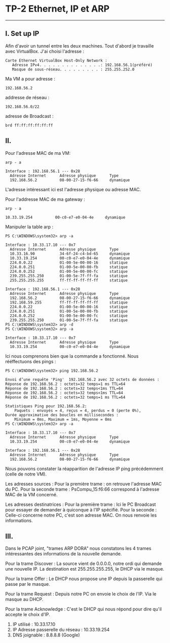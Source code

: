 # TP-2 Ethernet, IP et ARP
---
## I. Set up IP

Afin d'avoir un tunnel entre les deux machines. 
Tout d'abord je travaille avec VirtualBox. 
J'ai choisi l'adresse : 
````
Carte Ethernet VirtualBox Host-Only Network :
   Adresse IPv4. . . . . . . . . . . . . .: 192.168.56.1(préféré)
   Masque de sous-réseau. . . . . . . . . : 255.255.252.0
````
Ma VM a pour adresse : 
````
192.168.56.2
````
addresse de réseau : 
````
192.168.56.0/22
````
adresse de Broadcast : 
````
brd ff:ff:ff:ff:ff:ff
````

## II. 

Pour l'adresse MAC de ma VM: 
````
arp - a 

Interface : 192.168.56.1 --- 0x28
  Adresse Internet      Adresse physique      Type
  192.168.56.2          08-00-27-15-f6-66     dynamique
````
L'adresse intéressant ici est l'adresse physique ou adresse MAC. 

Pour l'addresse MAC de ma gateway : 
````
arp - a 

10.33.19.254          00-c0-e7-e0-04-4e     dynamique
````

Manipuler la table arp : 
```
PS C:\WINDOWS\system32> arp -a

Interface : 10.33.17.10 --- 0x7
  Adresse Internet      Adresse physique      Type
  10.33.16.90           34-6f-24-c4-bd-65     dynamique
  10.33.19.254          00-c0-e7-e0-04-4e     dynamique
  224.0.0.22            01-00-5e-00-00-16     statique
  224.0.0.251           01-00-5e-00-00-fb     statique
  224.0.0.252           01-00-5e-00-00-fc     statique
  239.255.255.250       01-00-5e-7f-ff-fa     statique
  255.255.255.255       ff-ff-ff-ff-ff-ff     statique

Interface : 192.168.56.1 --- 0x28
  Adresse Internet      Adresse physique      Type
  192.168.56.2          08-00-27-15-f6-66     dynamique
  192.168.59.255        ff-ff-ff-ff-ff-ff     statique
  224.0.0.22            01-00-5e-00-00-16     statique
  224.0.0.251           01-00-5e-00-00-fb     statique
  224.0.0.252           01-00-5e-00-00-fc     statique
  239.255.255.250       01-00-5e-7f-ff-fa     statique
PS C:\WINDOWS\system32> arp -d
PS C:\WINDOWS\system32> arp -a

Interface : 10.33.17.10 --- 0x7
  Adresse Internet      Adresse physique      Type
  10.33.19.254          00-c0-e7-e0-04-4e     dynamique
```
Ici nous comprenons bien que la commande a fonctionné. 
Nous rééffectuons des pings : 
````
PS C:\WINDOWS\system32> ping 192.168.56.2

Envoi d’une requête 'Ping'  192.168.56.2 avec 32 octets de données :
Réponse de 192.168.56.2 : octets=32 temps=1 ms TTL=64
Réponse de 192.168.56.2 : octets=32 temps<1ms TTL=64
Réponse de 192.168.56.2 : octets=32 temps<1ms TTL=64
Réponse de 192.168.56.2 : octets=32 temps=1 ms TTL=64

Statistiques Ping pour 192.168.56.2:
    Paquets : envoyés = 4, reçus = 4, perdus = 0 (perte 0%),
Durée approximative des boucles en millisecondes :
    Minimum = 0ms, Maximum = 1ms, Moyenne = 0ms
PS C:\WINDOWS\system32> arp -a

Interface : 10.33.17.10 --- 0x7
  Adresse Internet      Adresse physique      Type
  10.33.19.254          00-c0-e7-e0-04-4e     dynamique

Interface : 192.168.56.1 --- 0x28
  Adresse Internet      Adresse physique      Type
  192.168.56.2          08-00-27-15-f6-66     dynamique
````
Nous pouvons constater la réapparition de l'adresse IP ping précédemment (celle de notre VM).

Les adresses sources : 
Pour la première trame : on retrouve l'adresse MAC du PC. 
Pour la seconde trame : PsCompu_15:f6:66 correspond à l'adresse MAC de la VM concerné. 

Les adresses destinatrices : 
Pour la première trame : Ici le PC Broadcast pour essayer de demander à quiconque à l'IP spécifié. 
Pour la seconde : Celle-ci concerne notre PC, c'est son adresse MAC. On nous renvoie les informations.

## III. 

Dans le PCAP joint, "trames ARP DORA" nous constatons les 4 trames intéressantes des informations de la nouvelle demande.

Pour la trame Discover : 
La source vient de 0.0.0.0, notre ordi qui demande une nouvelle IP. 
La destination est 255.255.255.255, le DHCP via le masque. 

Pour la trame Offer : 
Le DHCP nous propose une IP depuis la passerelle qui passe par le masque. 

Pour la trame Request : 
Depuis notre PC on envoie le choix de l'IP. Via le masque au DHCP. 

Pour la trame Acknowledge : 
C'est le DHCP qui nous répond pour dire qu'il accepte le choix d'IP. 

1. IP utilisé : 10.33.17.10
2. IP Adresse passerelle du réseau : 10.33.19.254
3. DNS joignable : 8.8.8.8 (Google)

